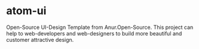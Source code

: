 # atom-ui
Open-Source UI-Design Template from Anur.Open-Source. This project can help to web-developers and web-designers to build more beautiful and customer attractive design.
